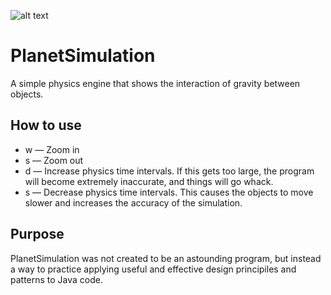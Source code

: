 ![alt text](https://i.gyazo.com/e719c1e854b990413801cb0a8d7f80f6.png)

# PlanetSimulation

A simple physics engine that shows the interaction of gravity between objects.

## How to use 

- w — Zoom in
- s — Zoom out
- d — Increase physics time intervals. If this gets too large, the program will become extremely inaccurate, and things will go whack.
- s — Decrease physics time intervals. This causes the objects to move slower and increases the accuracy of the simulation.

## Purpose

PlanetSimulation was not created to be an astounding program, but instead a way to practice applying useful and effective design principiles and patterns to Java code.

